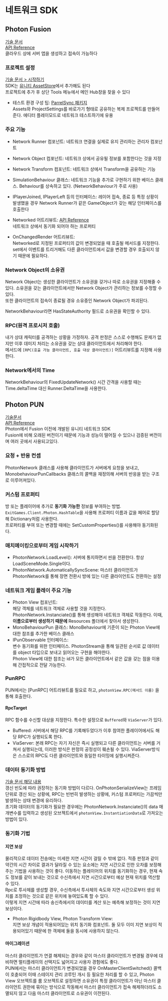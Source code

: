 # 네트워크 SDK

## Photon Fusion

[기술 문서](https://doc.photonengine.com/fusion/)  
[API Reference](https://doc-api.photonengine.com/en/fusion/v2/index.html)  
클라우드 상에 서버 앱을 생성하고 접속이 가능하다

### 프로젝트 설정

[기술 문서 > 시작하기](https://doc.photonengine.com/ko-kr/fusion/current/tutorials/host-mode-basics/1-getting-started)  
SDK는 [유니티 AssetStore](https://assetstore.unity.com/packages/tools/network/photon-fusion-267958)에서 추가해도 된다  
프로젝트에 추가 후 상단 Tools 메뉴에서 메인 Hub창을 찾을 수 있다

* 테스트 환경 구성 팁: [ParrelSync 패키지](https://github.com/VeriorPies/ParrelSync)  
  Assets와 ProjectSettings를 바로가기 형태로 공유하는 복제 프로젝트를 만들어준다. 에디터 플레이모드로 네트워크 테스트하기에 유용

### 주요 기능

* Network Runner 컴포넌트: 네트워크 연결을 실제로 유지 관리하는 관리자 컴포넌트

* Network Object 컴포넌트: 네트워크 상에서 공유될 정보를 포함한다는 것을 지정
* Network Transform 컴포넌트: 네트워크 상에서 Transform을 공유하는 기능

* SimulationBehaviour 클래스: 네트워크 기능을 추가로 구현하기 위한 베이스 클래스. Behaviour를 상속하고 있다. (NetworkBehaviour가 주로 사용)

* IPlayerJoined, IPlayerLeft 등의 인터페이스:
  레이어 접속, 종료 등 특정 상황이 발생했을 경우 Network Runner가 같은 GameObject가 갖는 해당 인터페이스를 호출한다

* Networked 어트리뷰트: [API Reference](https://doc-api.photonengine.com/en/fusion/v2/class_fusion_1_1_networked_attribute.html)  
  네트워크 상에서 동기화 되어야 하는 프로퍼티
* OnChangedRender 어트리뷰트:  
  Networked로 지정된 프로퍼티의 값이 변경되었을 때 호출될 메서드를 지정한다.  
  set에서 이벤트를 트리거해도 다른 클라이언트에서 값을 변경할 경우 호출되지 않기 때문에 필요하다.

### Network Object의 소유권

Network Object는 생성한 클라이언트가 소유권을 갖거나 따로 소유권을 지정해줄 수 있다. 소유권을 갖는 클라이언트에서만 Network Object가 관리하는 정보를 수정할 수 있다.  
또한 클라이언트의 접속이 종료될 경유 소유중인 Network Object가 파괴된다.

NetworkBehaviour라면 HasStateAuthority 필드로 소유권을 확인할 수 있다.

### RPC(원격 프로시저 호출)

내가 상대 캐릭터를 공격하는 상황을 가정하자. 공격 판정은 스스로 수행해도 문제가 없지만 이후 데미지 처리는 소유권을 갖는 상대 클라이언트에서 처리해야 한다.  
메서드에 `[RPC(호출 가능 클라이언트, 호출 대상 클라이언트)]` 어트리뷰트를 지정해 사용한다.

### Network에서의 Time

NetworkBehaviour의 FixedUpdateNetwork() 시간 간격을 사용할 때는 Time.deltaTime 대신 Runner.DeltaTime을 사용한다.

## Photon PUN

[기술문서](https://doc.photonengine.com/pun/current/getting-started/pun-intro)  
[API Reference](https://doc-api.photonengine.com/en/pun/current/index.html)  
Photon에서 Fusion 이전에 개발된 유니티 네트워크 SDK  
Fusion에 비해 오래된 버전이기 때문에 기능과 성능이 떨어질 수 있으나 검증된 버전이며 여러 곳에서 사용되고있다.

### 요청 + 반응 컨셉

PhotonNetwork 클래스를 사용해 클라이언트가 서버에게 요청을 보내고, MonobehaviourPunCallbacks 클래스의 콜백을 재정의해 서버의 반응을 받는 구조로 이루어져있다.

### 커스텀 프로퍼티

방 또는 플레이어에 추가로 **동기화 가능한** 정보를 부여하는 방법. `ExitGames.Client.Photon.HashTable`을 사용해 프로퍼티 이름과 값을 페어로 할당해 Dictionary처럼 사용한다.  
프로퍼티를 부여 또는 변경할 때에는 SetCustomProperties()를 사용해야 동기화된다.  

### 매치메이킹으로부터 게임 시작하기

* PhotonNetwork.LoadLevel(): 서버에 통지하면서 씬을 전환한다. 항상 LoadSceneMode.Single이다.
* PhotonNetwork.AutomaticallySyncScene: 마스터 클라이언트가 PhotonNetwork를 통해 장면 전환시 방에 있는 다른 클라이언트도 전환하는 설정

### 네트워크 게임 플레이 주요 기능

* Photon View 컴포넌트:  
  해당 객체를 네트워크 객체로 사용할 것을 지정한다. PhotonNetwork.Instanciate()를 통해 생성해야 네트워크 객체로 작동한다. 이때, **이름으로부터 생성하기 때문에** Resources 폴더에서 찾아서 생성한다.
* MonoBehaviourPun 클래스: MonoBehaviour에 기준이 되는 Photon View에 대한 참조를 추가한 베이스 클래스
* IPunObservable 인터페이스:  
  변수 동기화를 위한 인터페이스. PhotonStream을 통해 일관된 순서로 값 데이터를 object 타입으로 보내고 읽어오는 구현을 해야한다.  
  Photon View에 대한 참조는 id가 모든 클라이언트에서 같은 값을 갖는 점을 이용해 간접적으로 전달 가능한다.

### PunRPC

PUN에서는 \[PunRPC\] 어트리뷰트를 필요로 하고, `photonView.RPC(메서드 이름)` 을 통해 호출한다.

#### RpcTarget

RPC 함수를 수신할 대상을 지정한다. 특수한 설정으로 `Buffered`와 `ViaServer`가 있다.

* Buffered: 서버에서 해당 RPC를 기록해두었다가 이후 참여한 플레이어에서도 해당 RPC가 실행되도록 한다.
* ViaServer: 본래 RPC는 자기 자신은 즉시 실행되고 다른 클라이언트는 서버를 거쳐서 실행되는데, 이러한 방식은 판정의 공정성이 훼손될 수 있다. ViaServer방식은 스스로의 RPC도 다른 클라이언트와 동일한 타이밍에 실행시켜준다.

### 데이터 동기화 방법

[기술 문서 해당 내용](https://doc.photonengine.com/ko-kr/pun/current/gameplay/synchronization-and-state#rpc)  
갱신 빈도에 따라 권장하는 동기화 방법이 다르다. OnPhotonSerializeView는 프레임 단위로 갱신 되는 상황에, RPC는 빈번히 발생하는 상황에, 커스텀 프로퍼티는 가끔씩만 발생하는 상태 변경에 유리하다.  
초기화 데이터의 동기화가 필요한 경우에는 PhotonNetwork.Instanciate()의 data 매개변수를 입력하고 생성된 오브젝트에서 `photonView.InstantiationData`로 가져오는 방법이 있다.

### 동기화 기법

#### 지연 보상

물리적으로 데이터 전송에는 미세한 지연 시간이 걸릴 수 밖에 없다. 적중 판정과 같이 약간의 시간 차이로 결과가 달라질 수 있는 요소에는 지연 시간으로 인한 오차를 보정해주는 기법을 사용하는 것이 좋다.
이동하는 플레이어의 위치를 동기화하는 경우, 현재 속도 정보를 같이 보내는 것으로 수신측에서 지연 시간으로부터 예상 현재 위치를 역산할 수 있다.  
Rpc로 투사체를 생성할 경우, 수신측에서 투사체의 속도와 지연 시간으로부터 생성 위치를 조정하는 것으로 같은 위치에 놓여있도록 할 수 있다.  
이렇게 지연 시간에 따라 송신측에서의 데이터를 계산 또는 예측해 보정하는 것이 지연 보상이다.

* Photon Rigidbody View, Photon Transform View:  
  지연 보상 개념이 적용되어있는 위치 동기화 컴포넌트. 둘 모두 이미 지연 보상이 적용되어있기 때문에 한 객체에 둘을 동시에 사용하지 않는다.

#### 마이그레이션

마스터 클라이언트가 연결 해제되는 경우와 같이 마스터 클라이언트가 변경될 경우에 대비하면 멀티플레이의 선택지도 넓어지고 사용자 경험에도 좋다.  
PUN에서는 마스터 클라이언트가 변경되었을 경우 OnMasterClientSwitched() 콜백이 호춛되어 이때 스테이지 관리 코루틴 개시 등 필요한 처리를 할 수 있고,
Photon View 오브젝트를 룸 오브젝트로 설정하면 소유권이 특정 클라이언트가 아닌 마스터 클라이언트 권한에 묶이는 방식으로 작동해서
마스터 클라이언트가 접속 해제하더라도 소멸되지 않고 다음 마스터 클라이언트로 소유권이 이전된다.
